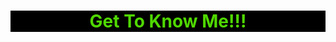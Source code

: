  <h1> Get To Know Me!!! <h1/> 
 <style>
h1 {
    text-align:center
}
</style>
<style>
h1 {
    background-color: #000000;
}
</style>

<head>
    <style>
        body { color: green; 
        }
        h1 { color: #4fd800;
        }
        </style>
        </head>
